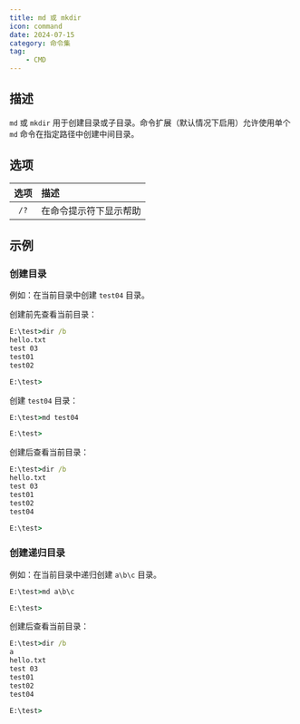 ```yaml
---
title: md 或 mkdir
icon: command
date: 2024-07-15
category: 命令集
tag:
    - CMD
---
```


## 描述

`md` 或 `mkdir` 用于创建目录或子目录。命令扩展（默认情况下启用）允许使用单个 `md` 命令在指定路径中创建中间目录。

## 选项

|  选项  |  描述  |
|  :----:  |  :----  |
|  `/?`  |  在命令提示符下显示帮助  |

## 示例

### 创建目录

例如：在当前目录中创建 `test04` 目录。

创建前先查看当前目录：

```cmd
E:\test>dir /b
hello.txt
test 03
test01
test02

E:\test>
```

创建 `test04` 目录：

```cmd
E:\test>md test04

E:\test>
```

创建后查看当前目录：

```cmd
E:\test>dir /b
hello.txt
test 03
test01
test02
test04

E:\test>
```

### 创建递归目录

例如：在当前目录中递归创建 `a\b\c` 目录。

```cmd
E:\test>md a\b\c

E:\test>
```

创建后查看当前目录：

```cmd
E:\test>dir /b
a
hello.txt
test 03
test01
test02
test04

E:\test>
```
